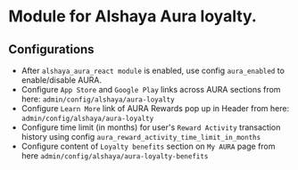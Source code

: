 # Module for Alshaya Aura loyalty.

## Configurations

* After `alshaya_aura_react module` is enabled, use config `aura_enabled` to enable/disable AURA.
* Configure `App Store` and `Google Play` links across AURA sections from here: `admin/config/alshaya/aura-loyalty`
* Configure `Learn More` link of AURA Rewards pop up in Header from here: `admin/config/alshaya/aura-loyalty`
* Configure time limit (in months) for user's `Reward Activity` transaction history using config `aura_reward_activity_time_limit_in_months`
* Configure content of `Loyalty benefits` section on `My AURA` page from here `admin/config/alshaya/aura-loyalty-benefits`